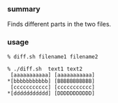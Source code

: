 ### summary
Finds different parts in the two files.

### usage
    % diff.sh filename1 filename2

	% ./diff.sh  text1 text2 
	 [aaaaaaaaaaa] [aaaaaaaaaaa]
	*[bbbbbbbbbbb] [BBBBBBBBBBB]
	 [ccccccccccc] [ccccccccccc]
	*[ddddddddddd] [DDDDDDDDDDD]

